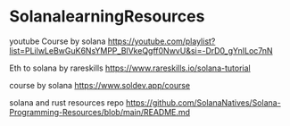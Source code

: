 # SolanalearningResources
youtube Course by solana https://youtube.com/playlist?list=PLilwLeBwGuK6NsYMPP_BlVkeQgff0NwvU&si=-DrD0_gYnILoc7nN

Eth to solana by rareskills https://www.rareskills.io/solana-tutorial

course by solana https://www.soldev.app/course

solana and rust resources repo https://github.com/SolanaNatives/Solana-Programming-Resources/blob/main/README.md
